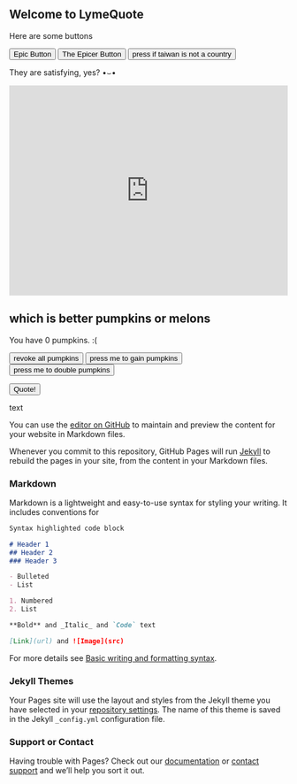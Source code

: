 ## Welcome to LymeQuote

<p>Here are some buttons</p>
<button type="button" onclick="alert('hello world')">Epic Button</button>
<button type="button" onclick="alert('pinged lmao')">The Epicer Button</button>
<button type="button" onclick="alert('+1000000 social credit points (>◡◔✿)')">press if taiwan is not a country</button>
<p>They are satisfying, yes? •⌣•</p>
<iframe src="https://open.spotify.com/embed/playlist/2WfC5KQcT1w9U1BwcZ2vis?utm_source=generator" width="100%" height="380" frameBorder="0" allowfullscreen="" allow="autoplay; clipboard-write; encrypted-media; fullscreen; picture-in-picture"></iframe>
<h2>which is better pumpkins or melons</h2>
<p id="pumpkin_counter">You have 0 pumpkins. :(</p>
<button type="button" onclick="setPumpkins(0)">revoke all pumpkins</button>
<button type="button" onclick="increasePumpkins(1)">press me to gain pumpkins</button>
<button type="button" onclick="multiplyPumpkins(2)">press me to double pumpkins</button>
<script>
var pumpkins = 0;
var happiness = ":";
function updatePumpkinHappiness() {
    happiness = ":";
    if (pumpkins == 0) {
        happiness = ":("
    }
    for (let i = 0; i < pumpkins; i++) {
        happiness = happiness + ")";
    }
    if (pumpkins == 69) {
        happiness = "ha";
    }
}
function updatePumpkinCounter() {
    if (pumpkins < 100000) {
        updatePumpkinHappiness();
    }
    pumpkinDirectObject = " pumpkins. ";
    if (pumpkins == 1) {
        pumpkinDirectObject = " pumpkin. ";
    }
    alert("You have " + pumpkins + pumpkinDirectObject + happiness);
    // document.getElementById("pumpkin_counter").innerHTML = "You have " + pumpkins + pumpkinDirectObject + happiness;
}
function setPumpkins(amount) {
    pumpkins = amount;
    updatePumpkinCounter();
}
function increasePumpkins(amount) {
    pumpkins += amount;
    updatePumpkinCounter();
}
function multiplyPumpkins(amount) {
    pumpkins *= amount;
    updatePumpkinCounter();
}
</script>

<button onClick="random_quote()">Quote!</button>
<div id="quote">text</div>

<script>
class Quote {
  constructor(text, author) {
    this.text = text;
    this.author = author;
  }
}

quotes = [
    new Quote("Education is the most powerful weapon which you can use to change the world.", "Nelson Mandela"), 
    new Quote("Out of suffering have emerged the strongest souls; the most massive characters are seared with sars.", "Edwin Hubbel Chapin"),
    new Quote("Why is the medical community complacently treating patients with inflammatory autoimmune diseases with immunosuppresives when these drugs only treat symptoms — not root cause — and put patients at greater risk for developing potentially life-threatening opportunistic infections and cancers?", "Neil Spector, MD"),
    new Quote("Three things cannot long be hidden: the sun, the moon, and the truth.","Buddha"),
    new Quote("Wisdom begins in wonder.","Socrates")
  ]

function print_quotes() {
  for (let i = 0; i < quotes.length; i++) {
    document.write(quotes[i].text + " - " + quotes[i].author + "<br>");
  }
}

var index
var old_index
function random_quote() {
  old_index = index
  
  while (index === old_index) {
    index = Math.floor(Math.random() * quotes.length);
  }

  document.getElementById("quote").innerHTML = quotes[index].text + " — " + quotes[index].author + "<br>";
}

random_quote();
document.getElementById("quote").innerHTML = quotes[index].text + " — " + quotes[index].author + "<br>";
</script>

You can use the [editor on GitHub](https://github.com/aco4/LymeQuote/edit/gh-pages/index.md) to maintain and preview the content for your website in Markdown files.

Whenever you commit to this repository, GitHub Pages will run [Jekyll](https://jekyllrb.com/) to rebuild the pages in your site, from the content in your Markdown files.

### Markdown

Markdown is a lightweight and easy-to-use syntax for styling your writing. It includes conventions for

```markdown
Syntax highlighted code block

# Header 1
## Header 2
### Header 3

- Bulleted
- List

1. Numbered
2. List

**Bold** and _Italic_ and `Code` text

[Link](url) and ![Image](src)
```

For more details see [Basic writing and formatting syntax](https://docs.github.com/en/github/writing-on-github/getting-started-with-writing-and-formatting-on-github/basic-writing-and-formatting-syntax).

### Jekyll Themes

Your Pages site will use the layout and styles from the Jekyll theme you have selected in your [repository settings](https://github.com/aco4/LymeQuote/settings/pages). The name of this theme is saved in the Jekyll `_config.yml` configuration file.

### Support or Contact

Having trouble with Pages? Check out our [documentation](https://docs.github.com/categories/github-pages-basics/) or [contact support](https://support.github.com/contact) and we’ll help you sort it out.
